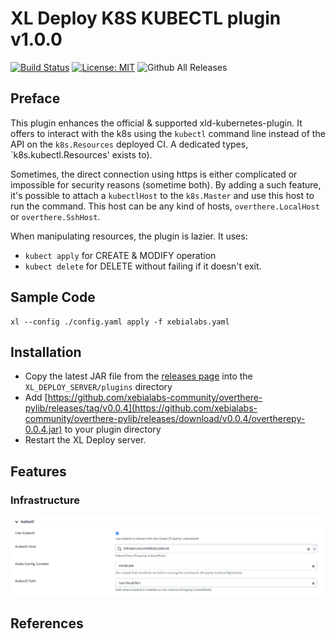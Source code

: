 # XL Deploy K8S KUBECTL plugin v1.0.0

[![Build Status][xld-k8s-kubectl-plugin-travis-image]][xld-k8s-kubectl-plugin-travis-url]
[![License: MIT][xld-k8s-kubectl-plugin-license-image]][xld-k8s-kubectl-plugin-license-url]
![Github All Releases][xld-k8s-kubectl-plugin-downloads-image]

[xld-k8s-kubectl-plugin-travis-image]: https://travis-ci.org/xebialabs-community/xld-k8s-kubectl-plugin.svg?branch=master
[xld-k8s-kubectl-plugin-travis-url]: https://travis-ci.org/xebialabs-community/xld-k8s-kubectl-plugin
[xld-k8s-kubectl-plugin-license-image]: https://img.shields.io/badge/License-MIT-yellow.svg
[xld-k8s-kubectl-plugin-license-url]: https://opensource.org/licenses/MIT
[xld-k8s-kubectl-plugin-downloads-image]: https://img.shields.io/github/downloads/xebialabs-community/xld-k8s-kubectl-plugin/total.svg

## Preface

This plugin enhances the official & supported xld-kubernetes-plugin. It
offers to interact with the k8s using the `kubectl` command line instead
of the API on the `k8s.Resources` deployed CI. A dedicated types,
`k8s.kubectl.Resources' exists to).

Sometimes, the direct connection using https is either complicated or
impossible for security reasons (sometime both). By adding a such
feature, it's possible to attach a `kubectlHost` to the `k8s.Master` and
use this host to run the command. This host can be any kind of hosts,
`overthere.LocalHost` or `overthere.SshHost`.

When manipulating resources, the plugin is lazier. It uses:
* `kubect apply` for CREATE & MODIFY operation
* `kubect delete` for DELETE without failing if it doesn't exit.


## Sample Code 
```
xl --config ./config.yaml apply -f xebialabs.yaml
```

## Installation

* Copy the latest JAR file from the [releases page](https://github.com/xebialabs-community/xld-k8s-kubectl-plugin/releases) into the `XL_DEPLOY_SERVER/plugins` directory
* Add [https://github.com/xebialabs-community/overthere-pylib/releases/tag/v0.0.4](https://github.com/xebialabs-community/overthere-pylib/releases/download/v0.0.4/overtherepy-0.0.4.jar) to your plugin directory 
* Restart the XL Deploy server.

## Features

### Infrastructure

![Infrastructure](images/infrastructure.png)

## References


